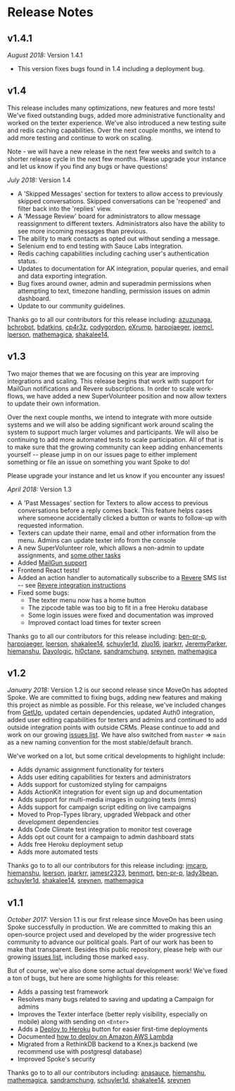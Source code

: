 # Release Notes

## v1.4.1
*August 2018:* Version 1.4.1
* This version fixes bugs found in 1.4 including a deployment bug.

## v1.4

This release includes many optimizations, new features and more tests! We've fixed outstanding bugs, added more administrative functionality and worked on the texter experience. We've also introduced a new testing suite and redis caching capabilities. Over the next couple months, we intend to add more testing and continue to work on scaling.

Note - we will have a new release in the next few weeks and switch to a shorter release cycle in the next few months. Please upgrade your instance and let us know if you find any bugs or have questions!

*July 2018:* Version 1.4
* A 'Skipped Messages' section for texters to allow access to previously skipped conversations. Skipped conversations can be 'reopened' and filter back into the 'replies' view.
* A 'Message Review' board for administrators to allow message reassignment to different texters. Administrators also have the ability to see more incoming messages than previous.
* The ability to mark contacts as opted out without sending a message.
* Selenium end to end testing with Sauce Labs integration.
* Redis caching capabilities including caching user's authentication status.
* Updates to documentation for AK integration, popular queries, and email and data exporting integration.
* Bug fixes around owner, admin and superadmin permissions when attempting to text, timezone handling, permission issues on admin dashboard.
* Update to our community guidelines.

Thanks go to all our contributors for this release including:
[azuzunaga](https://github.com/azuzunaga),
[bchrobot](https://github.com/bchrobot),
[bdatkins](https://github.com/bdatkins),
[cp4r3z](https://github.com/cp4r3z),
[codygordon](https://github.com/codygordon),
[eXrump](https://github.com/eXrump),
[harpojaeger](https://github.com/harpojaeger),
[joemcl](https://github.com/joemcl),
[lperson](https://github.com/lperson),
[mathemagica](https://github.com/mathemagica),
[shakalee14](https://github.com/shakalee14),

## v1.3

Two major themes that we are focusing on this year are improving
integrations and scaling.  This release begins that work with support
for MailGun notifications and Revere subscriptions.  In order to scale
work-flows, we have added a new SuperVolunteer position and now allow
texters to update their own information.

Over the next couple months, we intend to integrate with more outside
systems and we will also be adding significant work
around scaling the system to support much larger volumes and participants.
We will also be continuing to add more automated tests to scale participation.
All of that is to make sure that the growing community can keep adding
enhancements yourself -- please jump in on our issues page to either
implement something or file an issue on something you want Spoke to do!

Please upgrade your instance and let us know if you encounter any issues!

*April 2018:* Version 1.3
* A 'Past Messages' section for Texters to allow access to previous conversations before a reply comes back.
  This feature helps cases where someone accidentally clicked a button or wants to follow-up with requested information.
* Texters can update their name, email and other information from the menu.
  Admins can update texter info from the console
* A new SuperVolunteer role, which allows a non-admin to update assignments, and [some other tasks](https://github.com/MoveOnOrg/Spoke/issues/455)
* Added [MailGun support](HOWTO_HEROKU_DEPLOY.md#setting-up-mailgun)
* Frontend React tests!
* Added an action handler to automatically subscribe to a [Revere](https://reverehq.com/)
  SMS list -- see [Revere integration instructions](HOWTO_INTEGRATE_WITH_REVERE.md)
* Fixed some bugs:
  - The texter menu now has a home button
  - The zipcode table was too big to fit in a free Heroku database
  - Some login issues were fixed and documentation was improved
  - Improved contact load times for texter screen

Thanks go to all our contributors for this release including:
[ben-pr-p](https://github.com/ben-pr-p),
[harpojaeger](https://github.com/harpojaeger),
[lperson](https://github.com/lperson),
[shakalee14](https://github.com/shakalee14),
[schuyler1d](https://github.com/schuyler1d),
[zluo16](https://github.com/zluo16),
[jparkrr](https://github.com/jparkrr),
[JeremyParker](https://github.com/JeremyParker),
[hiemanshu](https://github.com/hiemanshu),
[Dayologic](https://github.com/Dayologic),
[hi0ctane](https://github.com/hi0ctane),
[sandramchung](https://github.com/sandramchung),
[sreynen](https://github.com/sreynen),
[mathemagica](https://github.com/mathemagica)



## v1.2

*January 2018:* Version 1.2 is our second release since MoveOn has adopted Spoke. We are committed to fixing bugs, adding new features and making this project as nimble as possible. For this release, we've included changes from [GetUp](https://www.getup.org.au/), updated certain dependencies, updated Auth0 integration, added user editing capabilities for texters and admins and continued to add outside integration points with outside CRMs. Please continue to add and work on our growing [issues list](https://github.com/MoveOnOrg/Spoke/issues). We have also switched from `master` => `main` as a new naming convention for the most stable/default branch.

We've worked on a lot, but some critical developments to highlight include:
* Adds dynamic assignment functionality for texters
* Adds user editing capabilities for texters and administrators
* Adds support for customized styling for campaigns
* Adds ActionKit integration for event sign up and documentation
* Adds support for multi-media images in outgoing texts (mms)
* Adds support for campaign script editing on live campaigns
* Moved to Prop-Types library, upgraded Webpack and other development dependencies
* Adds Code Climate test integration to monitor test coverage
* Adds opt out count for a campaign to admin dashboard stats
* Adds free Heroku deployment setup
* Adds more automated tests

Thanks go to to all our contributors for this release including: [jmcarp](https://github.com/jmcarp), [hiemanshu](https://github.com/hiemanshu), [lperson](https://github.com/lperson), [jparkrr](https://github.com/jparkrr), [jamesr2323](https://github.com/jamesr2323), [benmort](https://github.com/benmort), [ben-pr-p](https://github.com/ben-pr-p), [lady3bean](https://github.com/lady3bean), [schuyler1d](https://github.com/schuyler1d), [shakalee14](https://github.com/shakalee14), [sreynen](https://github.com/sreynen), [mathemagica](https://github.com/mathemagica)

## v1.1

*October 2017:* Version 1.1 is our first release since MoveOn has been using Spoke successfully in production. We are committed to
making this an open-source project used and developed by the wider progressive tech community to advance our
political goals.  Part of our work has been to make that transparent.  Besides this public repository, please help
with our growing [issues list](https://github.com/MoveOnOrg/Spoke/issues), including those marked `easy`.

But of course, we've also done some actual development work!  We've fixed a ton of bugs, but here are some
highlights for this release:

* Adds a passing test framework
* Resolves many bugs related to saving and updating a Campaign for admins
* Improves the Texter interface (better reply visibility, especially on mobile) along with sending on `<Enter>`
* Adds a [Deploy to Heroku](https://github.com/MoveOnOrg/Spoke#deploy-to-heroku) button for easier first-time deployments
* Documented [how to deploy on Amazon AWS Lambda](DEPLOYING_AWS_LAMBDA.md)
* Migrated from a RethinkDB backend to a Knex.js backend (we recommend use with postgresql database)
* Improved Spoke's security


Thanks go to to all our contributors including: [anasauce](https://github.com/anasauce), [hiemanshu](https://github.com/hiemanshu), [mathemagica](https://github.com/mathemagica), [sandramchung](https://github.com/sandramchung), [schuyler1d](https://github.com/schuyler1d), [shakalee14](https://github.com/shakalee14), [sreynen](https://github.com/sreynen)

